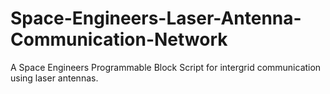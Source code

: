 # Space-Engineers-Laser-Antenna-Communication-Network
A Space Engineers Programmable Block Script for intergrid communication using laser antennas. 
